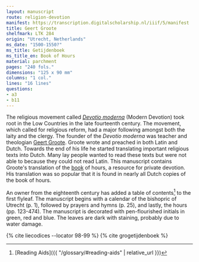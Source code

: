 ```yaml
---
layout: manuscript
route: religion-devotion
manifest: https://transcription.digitalscholarship.nl/iiif/5/manifest
title: Geert Groote
shelfmark: LTK 284
origin: "Utrecht, Netherlands"
ms_date: "1500-1550?"
ms_title: Getijdenboek
ms_title_en: Book of Hours
material: parchment
pages: "240 fols."
dimensions: "125 x 90 mm"
columns: "1 col."
lines: "16 lines"
questions:
- a3
- b11
---
```


The religious movement called *[Devotio moderna](https://en.wikipedia.org/wiki/Devotio_Moderna)* (Modern
Devotion) took root in the Low Countries in the late fourteenth century.
The movement, which called for religious reform, had a major following
amongst both the laity and the clergy. The founder of the *Devotio moderna* was teacher and theologian [Geert
Groote](https://en.wikipedia.org/wiki/Geert_Groote). Groote wrote and
preached in both Latin and Dutch. Towards the end of his life he started
translating important religious texts into Dutch. Many lay people wanted
to read these texts but were not able to because they could not read
Latin. This manuscript contains Groote's translation of the
[book](https://en.wikipedia.org/wiki/Book_of_hours) of hours, a resource
for private devotion. His translation was so popular that it is found in
nearly all Dutch copies of the book of hours.

An owner from the eighteenth century has added a table of contents[^1] to
the first flyleaf. The manuscript begins with a calendar of the
bishopric of Utrecht (p. 1), followed by prayers and hymns (p. 25), and
lastly, the hours (pp. 123-474). The manuscript is decorated with
pen-flourished initials in green, red and blue. The leaves are dark with
staining, probably due to water damage.

[^1]: [Reading Aids]({{ "/glossary/#reading-aids" | relative_url }})

{% cite liecodices --locator 98-99 %}
{% cite grogetijdenboek %}
